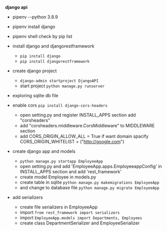 **django api**

- pipenv --python 3.8.9

- pipenv install django

- pipenv shell check by pip list

- install django and djangorestframework

  - `pip install django`
  - `pip install djangorestframework`

- create django project

  - `django-admin startproject DjangoAPI`
  - start project `python manage.py runserver`

- exploring sqlite db file

- enable cors `pip install django-cors-headers`

  - open setting.py and register INSTALL_APPS section add "corsheaders"
  - add "corsheaders.middleware.CorsMiddleware" to MIDDLEWARE section
  - add CORS_ORIGIN_ALLOW_ALL = True if want domain spacify CORS_ORIGIN_WHITELIST = ("http://google.com")

- create django app and models

  - `python manage.py startapp EmployeeApp`
  - open setting.py and add 'EmployeeApp.apps.EmployeeappConfig' in INSTALL_APPS section and add 'rest_framework'
  - create model Employee in models.py
  - create table in sqlite `python manage.py makemigrations EmployeeApp`
  - and change to database file `python manage.py migrate EmployeeApp`

- add serializers
  - create file serializers in EmployeeApp
  - import `from rest_framework import serializers`
  - import `EmployeeApp.models import Departments, Employees`
  - create class DepartmentSerializer and EmployeeSerializer
